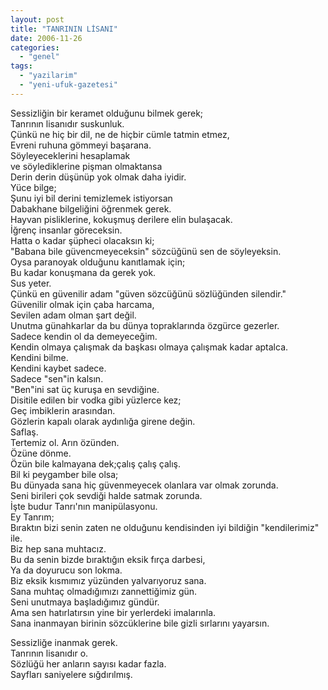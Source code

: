 ```yaml
---
layout: post
title: "TANRININ LİSANI"
date: 2006-11-26
categories: 
  - "genel"
tags: 
  - "yazilarim"
  - "yeni-ufuk-gazetesi"
---
```


Sessizliğin bir keramet olduğunu bilmek gerek;  
Tanrının lisanıdır suskunluk.  
Çünkü ne hiç bir dil, ne de hiçbir cümle tatmin etmez,  
Evreni ruhuna gömmeyi başarana.  
Söyleyeceklerini hesaplamak  
ve söylediklerine pişman olmaktansa  
Derin derin düşünüp yok olmak daha iyidir.  
Yüce bilge;  
Şunu iyi bil derini temizlemek istiyorsan  
Dabakhane bilgeliğini öğrenmek gerek.  
Hayvan pisliklerine, kokuşmuş derilere elin bulaşacak.  
İğrenç insanlar göreceksin.  
Hatta o kadar şüpheci olacaksın ki;  
"Babana bile güvencmeyeceksin" sözcüğünü sen de söyleyeksin.  
Oysa paranoyak olduğunu kanıtlamak için;  
Bu kadar konuşmana da gerek yok.  
Sus yeter.  
Çünkü en güvenilir adam "güven sözcüğünü sözlüğünden silendir."  
Güvenilir olmak için çaba harcama,  
Sevilen adam olman şart değil.  
Unutma günahkarlar da bu dünya topraklarında özgürce gezerler.  
Sadece kendin ol da demeyeceğim.  
Kendin olmaya çalışmak da başkası olmaya çalışmak kadar aptalca.  
Kendini bilme.  
Kendini kaybet sadece.  
Sadece "sen"in kalsın.  
"Ben"ini sat üç kuruşa en sevdiğine.  
Disitile edilen bir vodka gibi yüzlerce kez;  
Geç imbiklerin arasından.  
Gözlerin kapalı olarak aydınlığa girene değin.  
Saflaş.  
Tertemiz ol. Arın özünden.  
Özüne dönme.  
Özün bile kalmayana dek;çalış çalış çalış.  
Bil ki peygamber bile olsa;  
Bu dünyada sana hiç güvenmeyecek olanlara var olmak zorunda.  
Seni birileri çok sevdiği halde satmak zorunda.  
İşte budur Tanrı'nın manipülasyonu.  
Ey Tanrım;  
Bıraktın bizi senin zaten ne olduğunu kendisinden iyi bildiğin "kendilerimiz" ile.  
Biz hep sana muhtacız.  
Bu da senin bizde bıraktığın eksik fırça darbesi,  
Ya da doyurucu son lokma.  
Biz eksik kısmımız yüzünden yalvarıyoruz sana.  
Sana muhtaç olmadığımızı zannettiğimiz gün.  
Seni unutmaya başladığımız gündür.  
Ama sen hatırlatırsın yine bir yerlerdeki imalarınla.  
Sana inanmayan birinin sözcüklerine bile gizli sırlarını yayarsın.  
  
Sessizliğe inanmak gerek.  
Tanrının lisanıdır o.  
Sözlüğü her anların sayısı kadar fazla.  
Sayfları saniyelere sığdırılmış.
